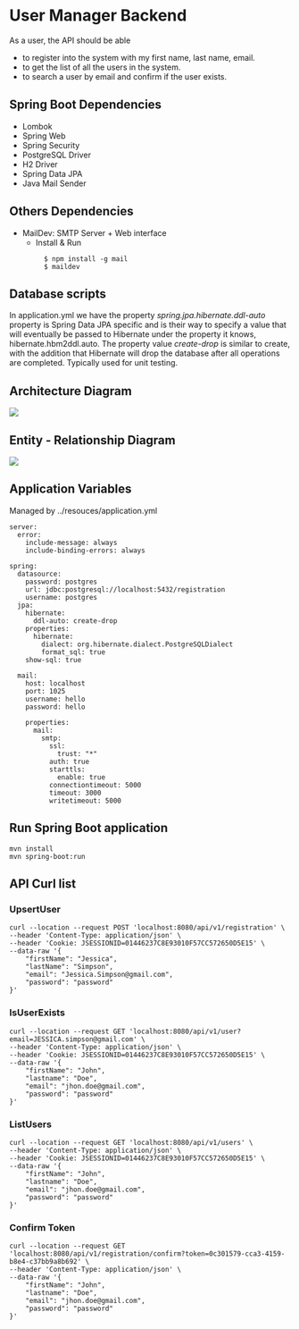 # User Manager Backend 
As a user, the API should be able
- to register into the system with my first name, last name, email.
- to get the list of all the users in the system.
- to search a user by email and confirm if the user exists.
## Spring Boot Dependencies
- Lombok
- Spring Web
- Spring Security
- PostgreSQL Driver
- H2 Driver
- Spring Data JPA
- Java Mail Sender
## Others Dependencies
- MailDev: SMTP Server + Web interface
  - Install & Run
    ````
      $ npm install -g mail
      $ maildev
      ````
## Database scripts
In application.yml we have the property *spring.jpa.hibernate.ddl-auto* property is Spring Data JPA specific and 
is their way to specify a value that will eventually be passed to Hibernate under the property it knows, hibernate.hbm2ddl.auto.
The property value *create-drop* is similar to create, with the addition that Hibernate will drop the database 
after all operations are completed. Typically used for unit testing.

## Architecture Diagram

![](../../Documents/EMTEC/EMTEC_UserManager.drawio.png)

## Entity - Relationship Diagram

![](../../Documents/EMTEC/EMTEC_UserManager_ER.drawio.png)

## Application Variables

Managed by ../resouces/application.yml

````
server:
  error:
    include-message: always
    include-binding-errors: always

spring:
  datasource:
    password: postgres
    url: jdbc:postgresql://localhost:5432/registration
    username: postgres
  jpa:
    hibernate:
      ddl-auto: create-drop
    properties:
      hibernate:
        dialect: org.hibernate.dialect.PostgreSQLDialect
        format_sql: true
    show-sql: true

  mail:
    host: localhost
    port: 1025
    username: hello
    password: hello

    properties:
      mail:
        smtp:
          ssl:
            trust: "*"
          auth: true
          starttls:
            enable: true
          connectiontimeout: 5000
          timeout: 3000
          writetimeout: 5000
````
## Run Spring Boot application

````
mvn install
mvn spring-boot:run 
````

## API Curl list
### UpsertUser
````
curl --location --request POST 'localhost:8080/api/v1/registration' \
--header 'Content-Type: application/json' \
--header 'Cookie: JSESSIONID=01446237C8E93010F57CC572650D5E15' \
--data-raw '{
    "firstName": "Jessica",
    "lastName": "Simpson",
    "email": "Jessica.Simpson@gmail.com",
    "password": "password"
}'
````
### IsUserExists
````
curl --location --request GET 'localhost:8080/api/v1/user?email=JESSICA.simpson@gmail.com' \
--header 'Content-Type: application/json' \
--header 'Cookie: JSESSIONID=01446237C8E93010F57CC572650D5E15' \
--data-raw '{
    "firstName": "John",
    "lastname": "Doe",
    "email": "jhon.doe@gmail.com",
    "password": "password"
}'
````
### ListUsers
````
curl --location --request GET 'localhost:8080/api/v1/users' \
--header 'Content-Type: application/json' \
--header 'Cookie: JSESSIONID=01446237C8E93010F57CC572650D5E15' \
--data-raw '{
    "firstName": "John",
    "lastname": "Doe",
    "email": "jhon.doe@gmail.com",
    "password": "password"
}'
````
### Confirm Token
````
curl --location --request GET 'localhost:8080/api/v1/registration/confirm?token=0c301579-cca3-4159-b8e4-c37bb9a8b692' \
--header 'Content-Type: application/json' \
--data-raw '{
    "firstName": "John",
    "lastname": "Doe",
    "email": "jhon.doe@gmail.com",
    "password": "password"
}'
````